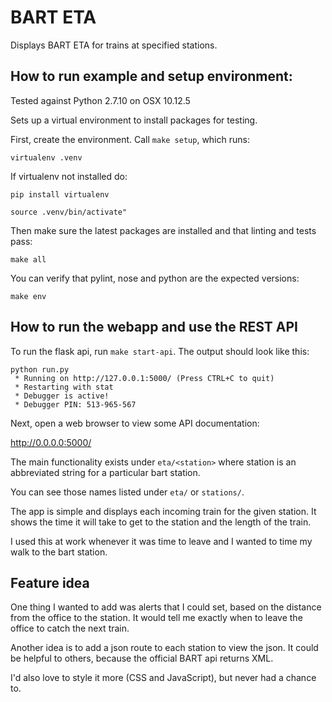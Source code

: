 # BART ETA
Displays BART ETA for trains at specified stations.

## How to run example and setup environment:

Tested against Python 2.7.10 on OSX 10.12.5

Sets up a virtual environment to install packages for testing.

First, create the environment. Call `make setup`, which runs:

```
virtualenv .venv
```

If virtualenv not installed do:

```
pip install virtualenv
```

```
source .venv/bin/activate"
```

Then make sure the latest packages are installed and that linting and tests pass:

```
make all
```


You can verify that pylint, nose and python are the expected versions:

```
make env
```

## How to run the webapp and use the REST API

To run the flask api, run `make start-api`.  The output should look like this:

```
python run.py
 * Running on http://127.0.0.1:5000/ (Press CTRL+C to quit)
 * Restarting with stat
 * Debugger is active!
 * Debugger PIN: 513-965-567
```

Next, open a web browser to view some API documentation:

http://0.0.0.0:5000/

The main functionality exists under `eta/<station>` where station is an abbreviated string for a particular bart station.

You can see those names listed under `eta/` or `stations/`.

The app is simple and displays each incoming train for the given station.  It shows the time it will take to get to the station and the length of the train.

I used this at work whenever it was time to leave and I wanted to time my walk to the bart station.

## Feature idea

One thing I wanted to add was alerts that I could set, based on the distance from the office to the station.  It would tell me exactly when to leave the office to catch the next train.

Another idea is to add a json route to each station to view the json.  It could be helpful to others, because the official BART api returns XML.

I'd also love to style it more (CSS and JavaScript), but never had a chance to.
